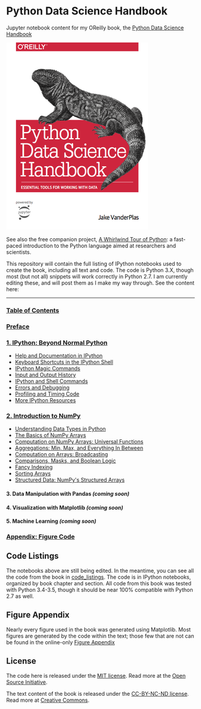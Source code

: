 # Python Data Science Handbook

Jupyter notebook content for my OReilly book, the
[Python Data Science Handbook](http://shop.oreilly.com/product/0636920034919.do)

![cover image](notebooks/figures/PDSH-cover.png)

See also the free companion project, [A Whirlwind Tour of Python](https://github.com/jakevdp/WhirlwindTourOfPython): a fast-paced introduction to the Python language aimed at researchers and scientists.

This repository will contain the full listing of IPython notebooks used to create the book, including all text and code. The code is Python 3.X, though most (but not all) snippets will work correctly in Python 2.7. I am currently editing these, and will post them as I make my way through. See the content here:

---

### [Table of Contents](http://nbviewer.jupyter.org/github/jakevdp/PythonDataScienceHandbook/blob/master/notebooks/Index.ipynb)

### [Preface](http://nbviewer.jupyter.org/github/jakevdp/PythonDataScienceHandbook/blob/master/notebooks/00.00-Preface.ipynb)

### [1. IPython: Beyond Normal Python](http://nbviewer.jupyter.org/github/jakevdp/PythonDataScienceHandbook/blob/master/notebooks/01.00-IPython-Beyond-Normal-Python.ipynb)
- [Help and Documentation in IPython](http://nbviewer.jupyter.org/github/jakevdp/PythonDataScienceHandbook/blob/master/notebooks/01.01-Help-And-Documentation.ipynb)
- [Keyboard Shortcuts in the IPython Shell](http://nbviewer.jupyter.org/github/jakevdp/PythonDataScienceHandbook/blob/master/notebooks/01.02-Shell-Keyboard-Shortcuts.ipynb)
- [IPython Magic Commands](http://nbviewer.jupyter.org/github/jakevdp/PythonDataScienceHandbook/blob/master/notebooks/01.03-Magic-Commands.ipynb)
- [Input and Output History](http://nbviewer.jupyter.org/github/jakevdp/PythonDataScienceHandbook/blob/master/notebooks/01.04-Input-Output-History.ipynb)
- [IPython and Shell Commands](http://nbviewer.jupyter.org/github/jakevdp/PythonDataScienceHandbook/blob/master/notebooks/01.05-IPython-And-Shell-Commands.ipynb)
- [Errors and Debugging](http://nbviewer.jupyter.org/github/jakevdp/PythonDataScienceHandbook/blob/master/notebooks/01.06-Errors-and-Debugging.ipynb)
- [Profiling and Timing Code](http://nbviewer.jupyter.org/github/jakevdp/PythonDataScienceHandbook/blob/master/notebooks/01.07-Timing-and-Profiling.ipynb)
- [More IPython Resources](http://nbviewer.jupyter.org/github/jakevdp/PythonDataScienceHandbook/blob/master/notebooks/01.08-More-IPython-Resources.ipynb)

### [2. Introduction to NumPy](http://nbviewer.jupyter.org/github/jakevdp/PythonDataScienceHandbook/blob/master/notebooks/02.00-Introduction-to-NumPy.ipynb)
- [Understanding Data Types in Python](http://nbviewer.jupyter.org/github/jakevdp/PythonDataScienceHandbook/blob/master/notebooks/02.01-Understanding-Data-Types.ipynb)
- [The Basics of NumPy Arrays](http://nbviewer.jupyter.org/github/jakevdp/PythonDataScienceHandbook/blob/master/notebooks/02.02-The-Basics-Of-NumPy-Arrays.ipynb)
- [Computation on NumPy Arrays: Universal Functions](http://nbviewer.jupyter.org/github/jakevdp/PythonDataScienceHandbook/blob/master/notebooks/02.03-Computation-on-arrays-ufuncs.ipynb)
- [Aggregations: Min, Max, and Everything In Between](http://nbviewer.jupyter.org/github/jakevdp/PythonDataScienceHandbook/blob/master/notebooks/02.04-Computation-on-arrays-aggregates.ipynb)
- [Computation on Arrays: Broadcasting](http://nbviewer.jupyter.org/github/jakevdp/PythonDataScienceHandbook/blob/master/notebooks/02.05-Computation-on-arrays-broadcasting.ipynb)
- [Comparisons, Masks, and Boolean Logic](http://nbviewer.jupyter.org/github/jakevdp/PythonDataScienceHandbook/blob/master/notebooks/02.06-Boolean-Arrays-and-Masks.ipynb)
- [Fancy Indexing](http://nbviewer.jupyter.org/github/jakevdp/PythonDataScienceHandbook/blob/master/notebooks/02.07-Fancy-Indexing.ipynb)
- [Sorting Arrays](http://nbviewer.jupyter.org/github/jakevdp/PythonDataScienceHandbook/blob/master/notebooks/02.08-Sorting.ipynb)
- [Structured Data: NumPy's Structured Arrays](http://nbviewer.jupyter.org/github/jakevdp/PythonDataScienceHandbook/blob/master/notebooks/02.09-Structured-Data-NumPy.ipynb)

#### 3. Data Manipulation with Pandas *(coming soon)*

#### 4. Visualization with Matplotlib *(coming soon)*

#### 5. Machine Learning *(coming soon)*

### [Appendix: Figure Code](notebooks/06.00-Figure-Code.ipynb)


## Code Listings

The notebooks above are still being edited. In the meantime, you can see all
the code from the book in [code_listings](code_listings).
The code is in IPython notebooks, organized by book chapter and section.
All code from this book was tested with Python 3.4-3.5, though it should be
near 100% compatible with Python 2.7 as well.


## Figure Appendix

Nearly every figure used in the book was generated using Matplotlib.
Most figures are generated by the code within the text; those few that are not
can be found in the online-only [Figure Appendix](figure_appendix/06.00-Figure-Code.ipynb)


## License
The code here is released under the [MIT license](LICENSE-CODE). Read more at the [Open Source Initiative](https://opensource.org/licenses/MIT).

The text content of the book is released under the [CC-BY-NC-ND license](LICENSE-TEXT). Read more at [Creative Commons](https://creativecommons.org/licenses/by-nc-nd/3.0/us/legalcode).
